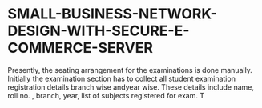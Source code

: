 # SMALL-BUSINESS-NETWORK-DESIGN-WITH-SECURE-E-COMMERCE-SERVER
Presently, the seating arrangement for the examinations is done manually. Initially the examination section has to collect all student examination registration details branch wise andyear wise. These details include name, roll no. , branch, year, list of subjects registered for exam. T
